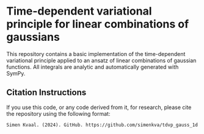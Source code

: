 # Time-dependent variational principle for linear combinations of gaussians

This repository contains a basic implementation of the time-dependent variational principle applied to an ansatz of linear combinations of gaussian functions. All integrals are analytic and automatically generated with SymPy.



## Citation Instructions

If you use this code, or any code derived from it, for research, please cite the repository using the following format:


```
Simen Kvaal. (2024). GitHub. https://github.com/simenkva/tdvp_gauss_1d
```
